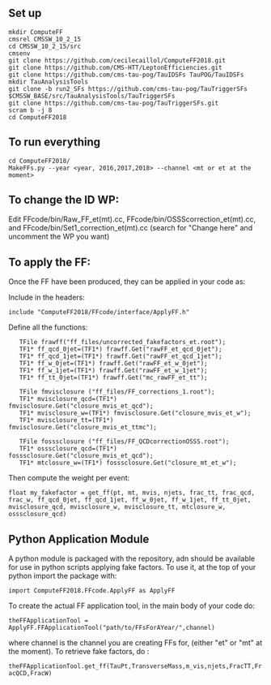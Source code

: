 Set up
------

```
mkdir ComputeFF
cmsrel CMSSW_10_2_15
cd CMSSW_10_2_15/src
cmsenv
git clone https://github.com/cecilecaillol/ComputeFF2018.git
git clone https://github.com/CMS-HTT/LeptonEfficiencies.git
git clone https://github.com/cms-tau-pog/TauIDSFs TauPOG/TauIDSFs
mkdir TauAnalysisTools
git clone -b run2_SFs https://github.com/cms-tau-pog/TauTriggerSFs $CMSSW_BASE/src/TauAnalysisTools/TauTriggerSFs
git clone https://github.com/cms-tau-pog/TauTriggerSFs.git 
scram b -j 8
cd ComputeFF2018
```

To run everything
-----------------

```
cd ComputeFF2018/
MakeFFs.py --year <year, 2016,2017,2018> --channel <mt or et at the moment>
```

To change the ID WP:
-------------------

Edit FFcode/bin/Raw\_FF\_et(mt).cc, FFcode/bin/OSSScorrection\_et(mt).cc, and FFcode/bin/Set1\_correction\_et(mt).cc (search for "Change here" and uncomment the WP you want)

To apply the FF:
----------------

Once the FF have been produced, they can be applied in your code as:


Include in the headers:

```
include "ComputeFF2018/FFcode/interface/ApplyFF.h"
```

Define all the functions:

```
   TFile frawff("ff_files/uncorrected_fakefactors_et.root");
   TF1* ff_qcd_0jet=(TF1*) frawff.Get("rawFF_et_qcd_0jet");
   TF1* ff_qcd_1jet=(TF1*) frawff.Get("rawFF_et_qcd_1jet");
   TF1* ff_w_0jet=(TF1*) frawff.Get("rawFF_et_w_0jet");
   TF1* ff_w_1jet=(TF1*) frawff.Get("rawFF_et_w_1jet");
   TF1* ff_tt_0jet=(TF1*) frawff.Get("mc_rawFF_et_tt");

   TFile fmvisclosure ("ff_files/FF_corrections_1.root");
   TF1* mvisclosure_qcd=(TF1*) fmvisclosure.Get("closure_mvis_et_qcd");
   TF1* mvisclosure_w=(TF1*) fmvisclosure.Get("closure_mvis_et_w");
   TF1* mvisclosure_tt=(TF1*) fmvisclosure.Get("closure_mvis_et_ttmc");

   TFile fosssclosure ("ff_files/FF_QCDcorrectionOSSS.root");
   TF1* osssclosure_qcd=(TF1*) fosssclosure.Get("closure_mvis_et_qcd");
   TF1* mtclosure_w=(TF1*) fosssclosure.Get("closure_mt_et_w");

```

Then compute the weight per event:


```
float my_fakefactor = get_ff(pt, mt, mvis, njets, frac_tt, frac_qcd, frac_w, ff_qcd_0jet, ff_qcd_1jet, ff_w_0jet, ff_w_1jet, ff_tt_0jet, mvisclosure_qcd, mvisclosure_w, mvisclosure_tt, mtclosure_w, osssclosure_qcd)
```

## Python Application Module
A python module is packaged with the repository, adn should be available for use in python scripts applying fake factors. To use it, 
at the top of your python import the package with:

```import ComputeFF2018.FFcode.ApplyFF as ApplyFF``` 

To create the actual FF application tool, in the main body of your code do: 

```theFFApplicationTool = ApplyFF.FFApplicationTool("path/to/FFsForAYear/",channel)``` 

where channel is the channel you are creating FFs for, (either "et" or "mt" at the moment).
To retrieve fake factors, do : 

```theFFApplicationTool.get_ff(TauPt,TransverseMass,m_vis,njets,FracTT,FracQCD,FracW)```
